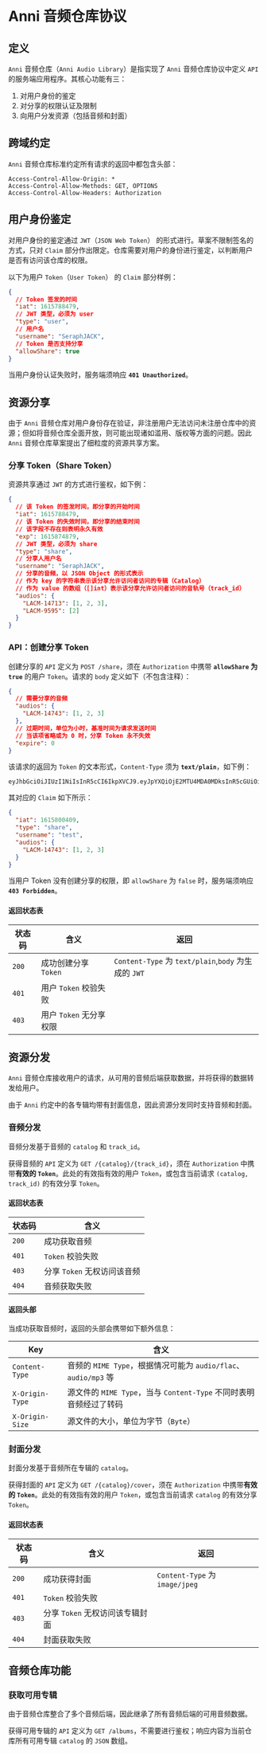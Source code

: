 # Anni 音频仓库协议

## 定义

`Anni` 音频仓库（`Anni Audio Library`）是指实现了 `Anni` 音频仓库协议中定义 `API` 的服务端应用程序。其核心功能有三：

1. 对用户身份的鉴定
2. 对分享的权限认证及限制
3. 向用户分发资源（包括音频和封面）

## 跨域约定

`Anni` 音频仓库标准约定所有请求的返回中都包含头部：

```http
Access-Control-Allow-Origin: *
Access-Control-Allow-Methods: GET, OPTIONS
Access-Control-Allow-Headers: Authorization
```

## 用户身份鉴定

对用户身份的鉴定通过 `JWT`（`JSON Web Token`） 的形式进行。草案不限制签名的方式，只对 `Claim` 部分作出限定。仓库需要对用户的身份进行鉴定，以判断用户是否有访问该仓库的权限。

以下为用户 `Token`（`User Token`） 的 `Claim` 部分样例：

```json
{
  // Token 签发的时间
  "iat": 1615788479,
  // JWT 类型，必须为 user
  "type": "user",
  // 用户名
  "username": "SeraphJACK",
  // Token 是否支持分享
  "allowShare": true
}
```

当用户身份认证失败时，服务端须响应 **`401 Unauthorized`**。

## 资源分享

由于 `Anni` 音频仓库对用户身份存在验证，非注册用户无法访问未注册仓库中的资源；但如将音频仓库全面开放，则可能出现诸如滥用、版权等方面的问题。因此 `Anni` 音频仓库草案提出了细粒度的资源共享方案。

### 分享 Token（Share Token）

资源共享通过 `JWT` 的方式进行鉴权，如下例：

```json
{
  // 该 Token 的签发时间，即分享的开始时间
  "iat": 1615788479,
  // 该 Token 的失效时间，即分享的结束时间
  // 该字段不存在则表明永久有效
  "exp": 1615874879,
  // JWT 类型，必须为 share
  "type": "share",
  // 分享人用户名
  "username": "SeraphJACK",
  // 分享的音频，以 JSON Object 的形式表示
  // 作为 key 的字符串表示该分享允许访问者访问的专辑（Catalog）
  // 作为 value 的数组（[]int）表示该分享允许访问者访问的音轨号（track_id）
  "audios": {
    "LACM-14713": [1, 2, 3],
    "LACM-9595": [2]
  }
}
```

### API：创建分享 Token

创建分享的 `API` 定义为 `POST /share`，须在 `Authorization` 中携带 **`allowShare` 为 `true`** 的用户 `Token`。请求的 `body` 定义如下（不包含注释）：

```json
{
  // 需要分享的音频
  "audios": {
    "LACM-14743": [1, 2, 3]
  },
  // 过期时间，单位为小时，基准时间为请求发送时间
  // 当该项省略或为 0 时，分享 Token 永不失效
  "expire": 0
}
```

该请求的返回为 `Token` 的文本形式，`Content-Type` 须为 **`text/plain`**，如下例：

```text
eyJhbGciOiJIUzI1NiIsInR5cCI6IkpXVCJ9.eyJpYXQiOjE2MTU4MDA0MDksInR5cGUiOiJzaGFyZSIsInVzZXJuYW1lIjoidGVzdCIsImF1ZGlvcyI6eyJMQUNNLTE0NzQzIjpbMSwyLDNdfX0.oJnTo7SK2lk9aZJqQOVf0OScLiRmgU9iOxoTnVQQcGc
```

其对应的 `Claim` 如下所示：

```json
{
  "iat": 1615800409,
  "type": "share",
  "username": "test",
  "audios": {
    "LACM-14743": [1, 2, 3]
  }
}
```

当用户 Token 没有创建分享的权限，即 `allowShare` 为 `false` 时，服务端须响应 **`403 Forbidden`**。

#### 返回状态表

| 状态码 | 含义                    | 返回                                                 |
| ------ | ----------------------- | ---------------------------------------------------- |
| `200`  | 成功创建分享 `Token`    | `Content-Type` 为 `text/plain`,`body` 为生成的 `JWT` |
| `401`  | 用户 `Token` 校验失败   |
| `403`  | 用户 `Token` 无分享权限 |

## 资源分发

`Anni` 音频仓库接收用户的请求，从可用的音频后端获取数据，并将获得的数据转发给用户。

由于 `Anni` 约定中的各专辑均带有封面信息，因此资源分发同时支持音频和封面。

### 音频分发

音频分发基于音频的 `catalog` 和 `track_id`。

获得音频的 `API` 定义为 `GET /{catalog}/{track_id}`，须在 `Authorization` 中携带**有效的 `Token`**。此处的有效指有效的用户 `Token`，或包含当前请求 `(catalog, track_id)` 的有效分享 `Token`。

#### 返回状态表

| 状态码 | 含义                        |
| ------ | --------------------------- |
| `200`  | 成功获取音频                |
| `401`  | `Token` 校验失败            |
| `403`  | 分享 `Token` 无权访问该音频 |
| `404`  | 音频获取失败                |

#### 返回头部

当成功获取音频时，返回的头部会携带如下额外信息：

| Key             | 含义                                                               |
| --------------- | ------------------------------------------------------------------ |
| `Content-Type`  | 音频的 `MIME Type`，根据情况可能为 `audio/flac`、`audio/mp3` 等    |
| `X-Origin-Type` | 源文件的 `MIME Type`，当与 `Content-Type` 不同时表明音频经过了转码 |
| `X-Origin-Size` | 源文件的大小，单位为字节（`Byte`）                                 |

### 封面分发

封面分发基于音频所在专辑的 `catalog`。

获得封面的 `API` 定义为 `GET /{catalog}/cover`，须在 `Authorization` 中携带**有效的 `Token`**。此处的有效指有效的用户 `Token`，或包含当前请求 `catalog` 的有效分享 `Token`。

#### 返回状态表

| 状态码 | 含义                            | 返回                           |
| ------ | ------------------------------- | ------------------------------ |
| `200`  | 成功获得封面                    | `Content-Type` 为 `image/jpeg` |
| `401`  | `Token` 校验失败                |
| `403`  | 分享 `Token` 无权访问该专辑封面 |
| `404`  | 封面获取失败                    |

## 音频仓库功能

### 获取可用专辑

由于音频仓库整合了多个音频后端，因此继承了所有音频后端的可用音频数据。

获得可用专辑的 `API` 定义为 `GET /albums`，不需要进行鉴权；响应内容为当前仓库所有可用专辑 `catalog` 的 `JSON` 数组。